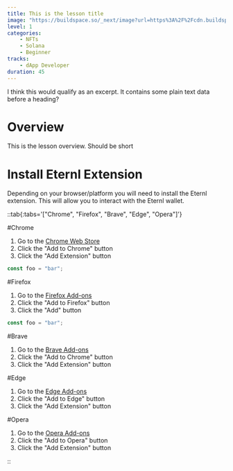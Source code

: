 ```yaml
---
title: This is the lesson title
image: "https://buildspace.so/_next/image?url=https%3A%2F%2Fcdn.buildspace.so%2Fcourses%2Fsolana-nft%2Fcover-og.png&w=1200&q=75"
level: 1
categories:
    - NFTs
    - Solana
    - Beginner
tracks:
    - dApp Developer
duration: 45
---
```


I think this would qualify as an excerpt. It contains some plain text data before a heading?

<!--more-->

# Overview

This is the lesson overview. Should be short

# Install Eternl Extension

Depending on your browser/platform you will need to install the Eternl extension. This will allow you to interact with the Eternl wallet.

::tab{:tabs='["Chrome", "Firefox", "Brave", "Edge", "Opera"]'}

#Chrome

1. Go to the [Chrome Web Store](https://chrome.google.com/webstore/detail/eternl-wallet/ndjgjgjgjgjgjgjgjgjgjgjgjgjgjgjg)
2. Click the "Add to Chrome" button
3. Click the "Add Extension" button

```js
const foo = "bar";
```

#Firefox

1. Go to the [Firefox Add-ons](https://addons.mozilla.org/en-US/firefox/addon/eternl-wallet/)
2. Click the "Add to Firefox" button
3. Click the "Add" button

```js
const foo = "bar";
```

#Brave

1. Go to the [Brave Add-ons](https://chrome.google.com/webstore/detail/eternl-wallet/ndjgjgjgjgjgjgjgjgjgjgjgjgjgjgjg)
2. Click the "Add to Chrome" button
3. Click the "Add Extension" button

#Edge

1. Go to the [Edge Add-ons](https://microsoftedge.microsoft.com/addons/detail/eternl-wallet/ndjgjgjgjgjgjgjgjgjgjgjgjgjgjgjg)
2. Click the "Add to Edge" button
3. Click the "Add Extension" button

#Opera

1. Go to the [Opera Add-ons](https://addons.opera.com/en/extensions/details/eternl-wallet/)
2. Click the "Add to Opera" button
3. Click the "Add Extension" button

::
